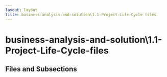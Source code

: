 ```yaml
---
layout: layout
title: business-analysis-and-solution\1.1-Project-Life-Cycle-files
---
```


# business-analysis-and-solution\1.1-Project-Life-Cycle-files

## Files and Subsections


